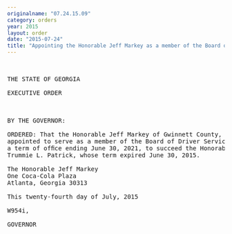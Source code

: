 ```yaml
---
originalname: "07.24.15.09"
category: orders
year: 2015
layout: order
date: "2015-07-24"
title: "Appointing the Honorable Jeff Markey as a member of the Board of Driver Services"
---
```

<pre>
 

THE STATE OF GEORGIA

EXECUTIVE ORDER

 

BY THE GOVERNOR:

ORDERED: That the Honorable Jeff Markey of Gwinnett County, Georgia, is
appointed to serve as a member of the Board of Driver Services, for
a term of ofﬁce ending June 30, 2021, to succeed the Honorable
Trummie L. Patrick, whose term expired June 30, 2015.

The Honorable Jeff Markey
One Coca-Cola Plaza
Atlanta, Georgia 30313

This twenty-fourth day of July, 2015

W954i,

GOVERNOR

 

 

</pre>
